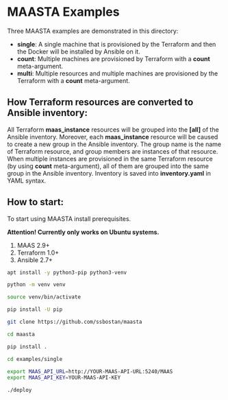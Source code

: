 # MAASTA Examples

Three MAASTA examples are demonstrated in this directory:

 - **single**: A single machine that is provisioned by the Terraform and then the Docker will be installed by Ansible on it.
 - **count**: Multiple machines are provisioned by Terraform with a **count** meta-argument.
 - **multi**: Multiple resources and multiple machines are provisioned by the Terraform with a **count** meta-argument.

## How Terraform resources are converted to Ansible inventory:

All Terraform **maas_instance** resources will be grouped into the **[all]** of the Ansible inventory. Moreover, each **maas_instance** resource will be caused to create a new group in the Ansible inventory. The group name is the name of Terraform resource, and group members are instances of that resource. When multiple instances are provisioned in the same Terraform resource (by using **count** meta-argument), all of them are grouped into the same group in the Ansible inventory. Inventory is saved into **inventory.yaml** in YAML syntax.

## How to start:

To start using MAASTA install prerequisites.

**Attention! Currently only works on Ubuntu systems.**

 1. MAAS 2.9+
 2. Terraform 1.0+
 3. Ansible 2.7+

```bash
apt install -y python3-pip python3-venv

python -m venv venv

source venv/bin/activate

pip install -U pip

git clone https://github.com/ssbostan/maasta

cd maasta

pip install .

cd examples/single

export MAAS_API_URL=http://YOUR-MAAS-API-URL:5240/MAAS
export MAAS_API_KEY=YOUR-MAAS-API-KEY

./deploy
```
